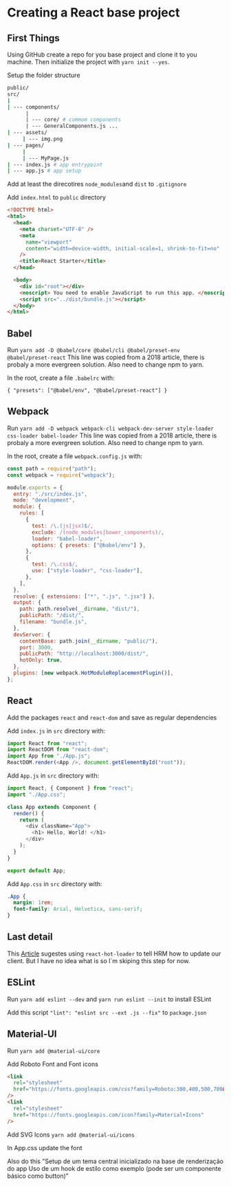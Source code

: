 # Creating a React base project

## First Things

Using GitHub create a repo for you base project and clone it to you machine. Then initialize the project with `yarn init --yes`.

Setup the folder structure

```bash
public/
src/
|
| --- components/
      |
      | --- core/ # commom components
      | --- GeneralComponents.js ...
| --- assets/
     | --- img.png
| --- pages/
     |
     | --- MyPage.js
| --- index.js # app entrypoint
| --- app.js # app setup
```

Add at least the direcotires `node_modules`and `dist` to `.gitignore`

Add `index.html` to `public` directory

```html
<!DOCTYPE html>
<html>
  <head>
    <meta charset="UTF-8" />
    <meta
      name="viewport"
      content="width=device-width, initial-scale=1, shrink-to-fit=no"
    />
    <title>React Starter</title>
  </head>

  <body>
    <div id="root"></div>
    <noscript> You need to enable JavaScript to run this app. </noscript>
    <script src="../dist/bundle.js"></script>
  </body>
</html>
```

## Babel

Run `yarn add -D @babel/core @babel/cli @babel/preset-env @babel/preset-react`
This line was copied from a 2018 article, there is probaly a more evergreen solution. Also need to change npm to yarn.

In the root, create a file `.babelrc` with:

`{ "presets": ["@babel/env", "@babel/preset-react"] }`

## Webpack

Run `yarn add -D webpack webpack-cli webpack-dev-server style-loader css-loader babel-loader`
This line was copied from a 2018 article, there is probaly a more evergreen solution. Also need to change npm to yarn.

In the root, create a file `webpack.config.js` with:

```javascript
const path = require("path");
const webpack = require("webpack");

module.exports = {
  entry: "./src/index.js",
  mode: "development",
  module: {
    rules: [
      {
        test: /\.(js|jsx)$/,
        exclude: /(node_modules|bower_components)/,
        loader: "babel-loader",
        options: { presets: ["@babel/env"] },
      },
      {
        test: /\.css$/,
        use: ["style-loader", "css-loader"],
      },
    ],
  },
  resolve: { extensions: ["*", ".js", ".jsx"] },
  output: {
    path: path.resolve(__dirname, "dist/"),
    publicPath: "/dist/",
    filename: "bundle.js",
  },
  devServer: {
    contentBase: path.join(__dirname, "public/"),
    port: 3000,
    publicPath: "http://localhost:3000/dist/",
    hotOnly: true,
  },
  plugins: [new webpack.HotModuleReplacementPlugin()],
};
```

## React

Add the packages `react` and `react-dom` and save as regular dependencies

Add `index.js` in `src` directory with:

```javascript
import React from "react";
import ReactDOM from "react-dom";
import App from "./App.js";
ReactDOM.render(<App />, document.getElementById("root"));
```

Add `App.js` in `src` directory with:

```javascript
import React, { Component } from "react";
import "./App.css";

class App extends Component {
  render() {
    return (
      <div className="App">
        <h1> Hello, World! </h1>
      </div>
    );
  }
}

export default App;
```

Add `App.css` in `src` directory with:

```css
.App {
  margin: 1rem;
  font-family: Arial, Helvetica, sans-serif;
}
```

## Last detail

This [Article](https://blog.usejournal.com/creating-a-react-app-from-scratch-f3c693b84658) sugestes using `react-hot-loader` to tell HRM how to update our client. But I have no idea what is so I`m skiping this step for now.

## ESLint

Run `yarn add eslint --dev` and `yarn run eslint --init` to install ESLint

Add this script `"lint": "eslint src --ext .js --fix"` to `package.json`

## Material-UI

Run `yarn add @material-ui/core`

Add Roboto Font and Font icons

```html
<link
  rel="stylesheet"
  href="https://fonts.googleapis.com/css?family=Roboto:300,400,500,700&display=swap"
/>
<link
  rel="stylesheet"
  href="https://fonts.googleapis.com/icon?family=Material+Icons"
/>
```

Add SVG Icons `yarn add @material-ui/icons`

In App.css update the font

Also do this "Setup de um tema central inicializado na base de renderização do app
Uso de um hook de estilo como exemplo (pode ser um componente básico como button)"
